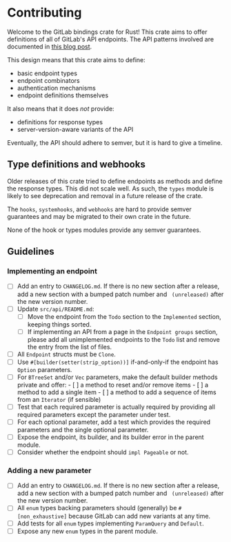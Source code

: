 # Contributing

Welcome to the GitLab bindings crate for Rust! This crate aims to offer
definitions of all of GitLab's API endpoints. The API patterns involved are
documented in [this blog post][designing-rust-bindings-for-rest-apis].

[designing-rust-bindings-for-rest-apis]: https://plume.benboeckel.net/~/JustAnotherBlog/designing-rust-bindings-for-rest-ap-is

This design means that this crate aims to define:

- basic endpoint types
- endpoint combinators
- authentication mechanisms
- endpoint definitions themselves

It also means that it does *not* provide:

- definitions for response types
- server-version-aware variants of the API

Eventually, the API should adhere to semver, but it is hard to give a timeline.

## Type definitions and webhooks

Older releases of this crate tried to define endpoints as methods and define
the response types. This did not scale well. As such, the `types` module is
likely to see deprecation and removal in a future release of the crate.

The `hooks`, `systemhooks`, and `webhooks` are hard to provide semver
guarantees and may be migrated to their own crate in the future.

None of the hook or types modules provide any semver guarantees.

## Guidelines

### Implementing an endpoint

- [ ] Add an entry to `CHANGELOG.md`. If there is no new section after a
      release, add a new section with a bumped patch number and ` (unreleased)`
      after the new version number.
- [ ] Update `src/api/README.md`:
  - [ ] Move the endpoint from the `Todo` section to the `Implemented` section,
        keeping things sorted.
  - [ ] If implementing an API from a page in the `Endpoint groups` section,
        please add all unimplemented endpoints to the `Todo` list and remove
        the entry from the list of files.
- [ ] All `Endpoint` structs must be `Clone`.
- [ ] Use `#[builder(setter(strip_option))]` if-and-only-if the endpoint has
      `Option` parameters.
- [ ] For `BTreeSet` and/or `Vec` parameters, make the default builder methods
      private and offer:
      - [ ] a method to reset and/or remove items
      - [ ] a method to add a single item
      - [ ] a method to add a sequence of items from an `Iterator` (if
            sensible)
- [ ] Test that each required parameter is actually required by providing all
      required parameters except the parameter under test.
- [ ] For each optional parameter, add a test which provides the required
      parameters and the single optional parameter.
- [ ] Expose the endpoint, its builder, and its builder error in the parent
      module.
- [ ] Consider whether the endpoint should `impl Pageable` or not.

### Adding a new parameter

- [ ] Add an entry to `CHANGELOG.md`. If there is no new section after a
      release, add a new section with a bumped patch number and ` (unreleased)`
      after the new version number.
- [ ] All `enum` types backing parameters should (generally) be
      `#[non_exhaustive]` because GitLab can add new variants at any time.
- [ ] Add tests for all `enum` types implementing `ParamQuery` and `Default`.
- [ ] Expose any new `enum` types in the parent module.
